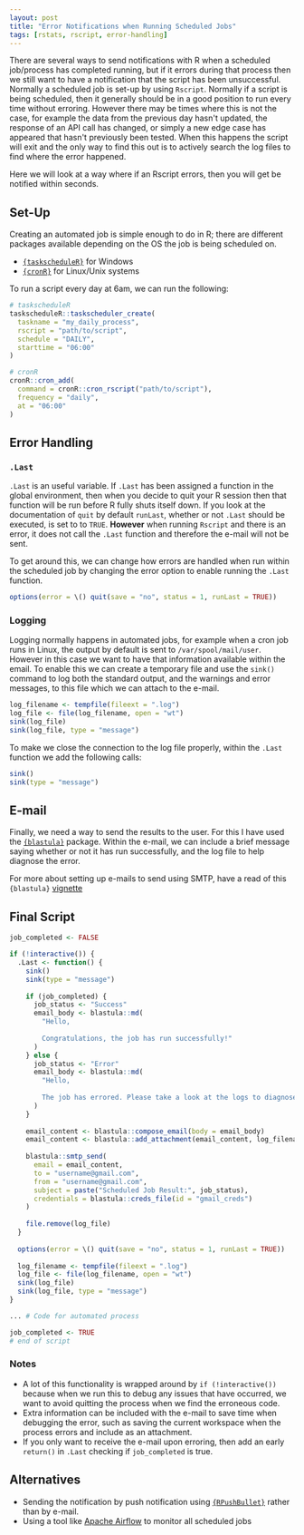 ```yaml
---
layout: post
title: "Error Notifications when Running Scheduled Jobs"
tags: [rstats, rscript, error-handling]
---
```


There are several ways to send notifications with R when a scheduled job/process has completed running, but if it errors during that process then we still 
want to have a notification that the script has been unsuccessful. Normally a scheduled job is set-up by using `Rscript`. Normally if a script is being
scheduled, then it generally should be in a good position to run every time without erroring. However there may be times where this is not the case, for
example the data from the previous day hasn't updated, the response of an API call has changed, or simply a new edge case has appeared that hasn't previously
been tested. When this happens the script will exit and the only way to find this out is to actively search the log files to find where the error happened.

Here we will look at a way where if an Rscript errors, then you will get be notified within seconds.

## Set-Up

Creating an automated job is simple enough to do in R; there are different packages available depending on the OS the job is being scheduled on.

- [`{taskscheduleR}`](https://github.com/bnosac/taskscheduleR) for Windows
- [`{cronR}`](https://github.com/bnosac/cronR) for Linux/Unix systems

To run a script every day at 6am, we can run the following:

```r
# taskscheduleR
taskscheduleR::taskscheduler_create(
  taskname = "my_daily_process", 
  rscript = "path/to/script", 
  schedule = "DAILY", 
  starttime = "06:00"
)

# cronR
cronR::cron_add(
  command = cronR::cron_rscript("path/to/script"),
  frequency = "daily",
  at = "06:00"
)
```

## Error Handling

### `.Last`

`.Last` is an useful variable. If `.Last` has been assigned a function in the global environment, then when you decide to quit your R session
then that function will be run before R fully shuts itself down. If you look at the documentation of `quit` by default `runLast`, whether or not
`.Last` should be executed, is set to to `TRUE`. **However** when running `Rscript` and there is an error, it does not call the `.Last` function 
and therefore the e-mail will not be sent.

To get around this, we can change how errors are handled when run within the scheduled job by changing the error option to enable running the `.Last` function.

```r
options(error = \() quit(save = "no", status = 1, runLast = TRUE))
```

### Logging

Logging normally happens in automated jobs, for example when a cron job runs in Linux, the output by default is sent to `/var/spool/mail/user`. However in this case we want to have that information available within the email. To enable this we can create a temporary file and use the `sink()` command to log both the standard output, and the warnings and error messages, to this file which we can attach to the e-mail.

```r
log_filename <- tempfile(fileext = ".log")
log_file <- file(log_filename, open = "wt")
sink(log_file)
sink(log_file, type = "message")
```

To make we close the connection to the log file properly, within the `.Last` function we add the following calls:

```r
sink()
sink(type = "message")
```

## E-mail

Finally, we need a way to send the results to the user. For this I have used the [`{blastula}`](https://rstudio.github.io/blastula/index.html) package. Within the
e-mail, we can include a brief message saying whether or not it has run successfully, and the log file to help diagnose the error.

For more about setting up e-mails to send using SMTP, have a read of this `{blastula}` [vignette](https://rstudio.github.io/blastula/articles/sending_using_smtp.html)

## Final Script

```r
job_completed <- FALSE

if (!interactive()) {
  .Last <- function() {
    sink()
    sink(type = "message")
    
    if (job_completed) {
      job_status <- "Success"
      email_body <- blastula::md(
        "Hello,
        
        Congratulations, the job has run successfully!"
      )
    } else {
      job_status <- "Error"
      email_body <- blastula::md(
        "Hello,
        
        The job has errored. Please take a look at the logs to diagnose where the error occurred."
      )
    }
    
    email_content <- blastula::compose_email(body = email_body)
    email_content <- blastula::add_attachment(email_content, log_filename)
    
    blastula::smtp_send(
      email = email_content,
      to = "username@gmail.com",
      from = "username@gmail.com",
      subject = paste("Scheduled Job Result:", job_status),
      credentials = blastula::creds_file(id = "gmail_creds")
    )
    
    file.remove(log_file)
  }
  
  options(error = \() quit(save = "no", status = 1, runLast = TRUE))
  
  log_filename <- tempfile(fileext = ".log")
  log_file <- file(log_filename, open = "wt")
  sink(log_file)
  sink(log_file, type = "message")
}

... # Code for automated process

job_completed <- TRUE
# end of script

```

### Notes

- A lot of this functionality is wrapped around by `if (!interactive())` because when we run this to debug any issues that have occurred, we want to avoid quitting the process when we find the erroneous code.
- Extra information can be included with the e-mail to save time when debugging the error, such as saving the current workspace when the process errors and include as an attachment. 
- If you only want to receive the e-mail upon erroring, then add an early `return()` in `.Last` checking if `job_completed` is true.

## Alternatives

- Sending the notification by push notification using [`{RPushBullet}`](https://dirk.eddelbuettel.com/code/rpushbullet.html) rather than by e-mail.
- Using a tool like [Apache Airflow](https://airflow.apache.org/docs/apache-airflow/stable/index.html) to monitor all scheduled jobs
